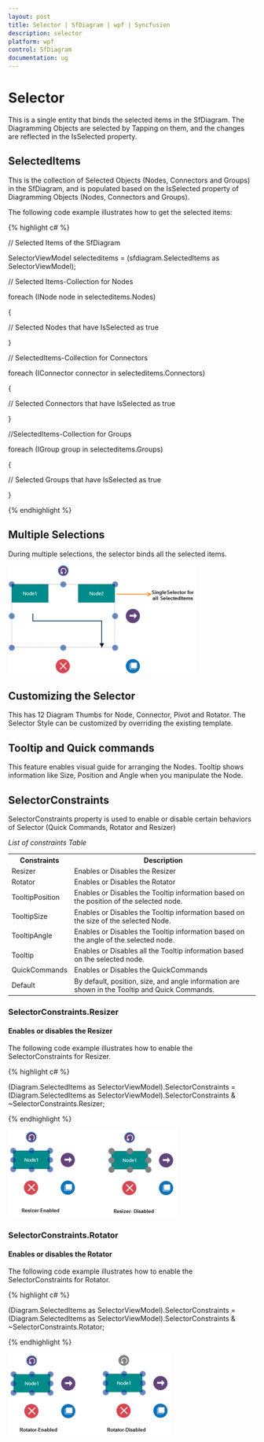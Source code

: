 ```yaml
---
layout: post
title: Selector | SfDiagram | wpf | Syncfusion
description: selector
platform: wpf
control: SfDiagram
documentation: ug
---
```


# Selector

This is a single entity that binds the selected items in the SfDiagram. The Diagramming Objects are selected by Tapping on them, and the changes are reflected in the IsSelected property.

## SelectedItems

This is the collection of Selected Objects (Nodes, Connectors and Groups) in the SfDiagram, and is populated based on the IsSelected property of Diagramming Objects (Nodes, Connectors and Groups).

The following code example illustrates how to get the selected items:

{% highlight c# %}

// Selected Items of the SfDiagram

SelectorViewModel selecteditems = (sfdiagram.SelectedItems as SelectorViewModel);

// Selected Items-Collection for Nodes

foreach (INode node in selecteditems.Nodes)

{

// Selected Nodes that have IsSelected as true

}

// SelectedItems-Collection for Connectors

foreach (IConnector connector in selecteditems.Connectors)

{

// Selected Connectors that have IsSelected as true

}

//SelectedItems-Collection for Groups

foreach (IGroup group in selecteditems.Groups)

{

// Selected Groups that have IsSelected as true

}

 {% endhighlight %}

## Multiple Selections

During multiple selections, the selector binds all the selected items. 

![](Selector_images/Selector_img1.png)



## Customizing the Selector

This has 12 Diagram Thumbs for Node, Connector, Pivot and Rotator. The Selector Style can be customized by overriding the existing template.

## Tooltip and Quick commands

This feature enables visual guide for arranging the Nodes. Tooltip shows information like Size, Position and Angle when you manipulate the Node.

## SelectorConstraints

SelectorConstraints property is used to enable or disable certain behaviors of Selector (Quick Commands, Rotator and Resizer) 

_List of constraints Table_

<table>
<tr>
<th>
Constraints</th><th>
Description</th></tr>
<tr>
<td>
Resizer</td><td>
Enables or Disables the Resizer</td></tr>
<tr>
<td>
Rotator</td><td>
Enables or Disables the Rotator</td></tr>
<tr>
<td>
TooltipPosition</td><td>
Enables or Disables the Tooltip information based on the position of the selected node.</td></tr>
<tr>
<td>
TooltipSize</td><td>
Enables or Disables the Tooltip information based on the size of the selected Node.</td></tr>
<tr>
<td>
TooltipAngle</td><td>
Enables or Disables the Tooltip information based on the angle of the selected node.</td></tr>
<tr>
<td>
Tooltip </td><td>
Enables or Disables all the Tooltip information based on the selected node.</td></tr>
<tr>
<td>
QuickCommands</td><td>
Enables or Disables the QuickCommands</td></tr>
<tr>
<td>
Default    </td><td>
By default, position, size, and angle information are shown in the Tooltip and Quick Commands.</td></tr>
</table>


### SelectorConstraints.Resizer

#### Enables or disables the Resizer

The following code example illustrates how to enable the SelectorConstraints for Resizer. 

{% highlight c# %}

(Diagram.SelectedItems as SelectorViewModel).SelectorConstraints = (Diagram.SelectedItems as SelectorViewModel).SelectorConstraints & ~SelectorConstraints.Resizer;

{% endhighlight %}

![](Selector_images/Selector_img2.png)

### SelectorConstraints.Rotator

#### Enables or disables the Rotator

The following code example illustrates how to enable the SelectorConstraints for Rotator. 

{% highlight c# %}

(Diagram.SelectedItems as SelectorViewModel).SelectorConstraints = (Diagram.SelectedItems as SelectorViewModel).SelectorConstraints & ~SelectorConstraints.Rotator;

{% endhighlight %}

![](Selector_images/Selector_img3.png)